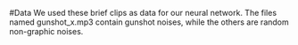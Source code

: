 #Data
We used these brief clips as data for our neural network. The files named gunshot_x.mp3 contain gunshot noises, while the others are random non-graphic noises. 
